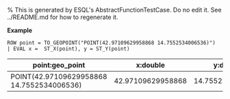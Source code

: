 % This is generated by ESQL's AbstractFunctionTestCase. Do no edit it. See ../README.md for how to regenerate it.

**Example**

```esql
ROW point = TO_GEOPOINT("POINT(42.97109629958868 14.7552534006536)")
| EVAL x =  ST_X(point), y = ST_Y(point)
```

| point:geo_point | x:double | y:double |
| --- | --- | --- |
| POINT(42.97109629958868 14.7552534006536) | 42.97109629958868 | 14.7552534006536 |


